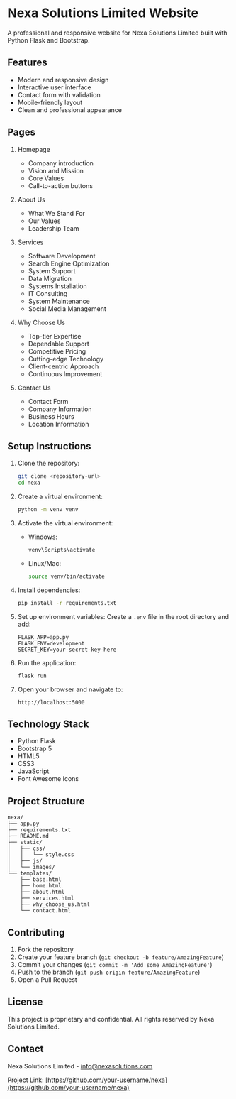 # Nexa Solutions Limited Website

A professional and responsive website for Nexa Solutions Limited built with Python Flask and Bootstrap.

## Features

- Modern and responsive design
- Interactive user interface
- Contact form with validation
- Mobile-friendly layout
- Clean and professional appearance

## Pages

1. Homepage
   - Company introduction
   - Vision and Mission
   - Core Values
   - Call-to-action buttons

2. About Us
   - What We Stand For
   - Our Values
   - Leadership Team

3. Services
   - Software Development
   - Search Engine Optimization
   - System Support
   - Data Migration
   - Systems Installation
   - IT Consulting
   - System Maintenance
   - Social Media Management

4. Why Choose Us
   - Top-tier Expertise
   - Dependable Support
   - Competitive Pricing
   - Cutting-edge Technology
   - Client-centric Approach
   - Continuous Improvement

5. Contact Us
   - Contact Form
   - Company Information
   - Business Hours
   - Location Information

## Setup Instructions

1. Clone the repository:
   ```bash
   git clone <repository-url>
   cd nexa
   ```

2. Create a virtual environment:
   ```bash
   python -m venv venv
   ```

3. Activate the virtual environment:
   - Windows:
     ```bash
     venv\Scripts\activate
     ```
   - Linux/Mac:
     ```bash
     source venv/bin/activate
     ```

4. Install dependencies:
   ```bash
   pip install -r requirements.txt
   ```

5. Set up environment variables:
   Create a `.env` file in the root directory and add:
   ```
   FLASK_APP=app.py
   FLASK_ENV=development
   SECRET_KEY=your-secret-key-here
   ```

6. Run the application:
   ```bash
   flask run
   ```

7. Open your browser and navigate to:
   ```
   http://localhost:5000
   ```

## Technology Stack

- Python Flask
- Bootstrap 5
- HTML5
- CSS3
- JavaScript
- Font Awesome Icons

## Project Structure

```
nexa/
├── app.py
├── requirements.txt
├── README.md
├── static/
│   ├── css/
│   │   └── style.css
│   ├── js/
│   └── images/
└── templates/
    ├── base.html
    ├── home.html
    ├── about.html
    ├── services.html
    ├── why_choose_us.html
    └── contact.html
```

## Contributing

1. Fork the repository
2. Create your feature branch (`git checkout -b feature/AmazingFeature`)
3. Commit your changes (`git commit -m 'Add some AmazingFeature'`)
4. Push to the branch (`git push origin feature/AmazingFeature`)
5. Open a Pull Request

## License

This project is proprietary and confidential. All rights reserved by Nexa Solutions Limited.

## Contact

Nexa Solutions Limited - info@nexasolutions.com

Project Link: [https://github.com/your-username/nexa](https://github.com/your-username/nexa)
